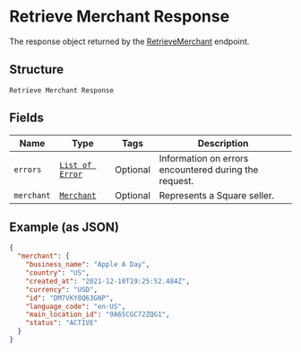 
# Retrieve Merchant Response

The response object returned by the [RetrieveMerchant](/doc/api/merchants.md#retrieve-merchant) endpoint.

## Structure

`Retrieve Merchant Response`

## Fields

| Name | Type | Tags | Description |
|  --- | --- | --- | --- |
| `errors` | [`List of Error`](/doc/models/error.md) | Optional | Information on errors encountered during the request. |
| `merchant` | [`Merchant`](/doc/models/merchant.md) | Optional | Represents a Square seller. |

## Example (as JSON)

```json
{
  "merchant": {
    "business_name": "Apple A Day",
    "country": "US",
    "created_at": "2021-12-10T19:25:52.484Z",
    "currency": "USD",
    "id": "DM7VKY8Q63GNP",
    "language_code": "en-US",
    "main_location_id": "9A65CGC72ZQG1",
    "status": "ACTIVE"
  }
}
```


